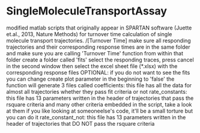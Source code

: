 # SingleMoleculeTransportAssay
modified matlab scripts that originally appear in SPARTAN software (Juette et.al., 2013, Nature Methods) for turnover time calculation of single molecule transport trajectories. 
/[Turnover Time]
make sure all responding trajectories and their corresponding response times are in the same folder
and make sure you are calling 'Turnover Time' function from within that folder
create a folder called 'fits'
select the responding traces, press cancel in the second window
then select the excel sheet file (*.xlsx) with the corresponding response files
OPTIONAL: if you do not want to see the fits you can change create plot parameter in the beginning to 'false'
the function will generate 3 files called
coefficients: this file has all the data for almost all trajectories whether they pass fit criteria or not
rate_constants: this file has 13 parameters written in the header of trajectories that pass the rsquare criteria and many other criteria embedded in the script, take a look at them if you like looking at someoneelse's code, it'll be a small torture but you can do it
rate_constant_not: this file has 13 parameters written in the header of trajectories that DO NOT pass the rsquare criteria
